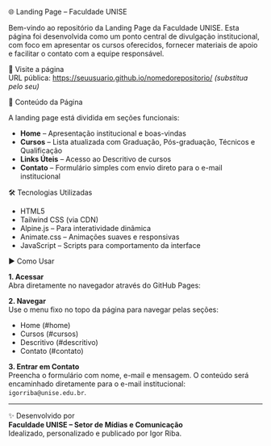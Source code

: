 🌐 Landing Page – Faculdade UNISE

Bem-vindo ao repositório da Landing Page da Faculdade UNISE. Esta página foi desenvolvida como um ponto central de divulgação institucional, com foco em apresentar os cursos oferecidos, fornecer materiais de apoio e facilitar o contato com a equipe responsável.

📌 Visite a página  
URL pública: https://seuusuario.github.io/nomedorepositorio/ *(substitua pelo seu)*

📂 Conteúdo da Página

A landing page está dividida em seções funcionais:

- **Home** – Apresentação institucional e boas-vindas
- **Cursos** – Lista atualizada com Graduação, Pós-graduação, Técnicos e Qualificação
- **Links Úteis** – Acesso ao Descritivo de cursos
- **Contato** – Formulário simples com envio direto para o e-mail institucional

🛠️ Tecnologias Utilizadas

- HTML5
- Tailwind CSS (via CDN)
- Alpine.js – Para interatividade dinâmica
- Animate.css – Animações suaves e responsivas
- JavaScript – Scripts para comportamento da interface

▶️ Como Usar

**1. Acessar**  
Abra diretamente no navegador através do GitHub Pages:

**2. Navegar**  
Use o menu fixo no topo da página para navegar pelas seções:

- Home (#home)
- Cursos (#cursos)
- Descritivo (#descritivo)
- Contato (#contato)

**3. Entrar em Contato**  
Preencha o formulário com nome, e-mail e mensagem. O conteúdo será encaminhado diretamente para o e-mail institucional: `igorriba@unise.edu.br`.

---

✨ Desenvolvido por  
**Faculdade UNISE – Setor de Mídias e Comunicação**  
Idealizado, personalizado e publicado por Igor Riba.
